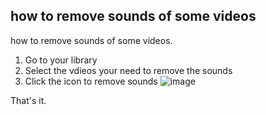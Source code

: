 ## how to remove sounds of some videos

how to remove sounds of some videos. 

1. Go to your library
2. Select the vdieos your need to remove the sounds 
3. Click the icon to remove sounds
![image](https://github.com/user-attachments/assets/923deac0-ed6f-4330-a09c-24fe66dd5e41)

That's it.
